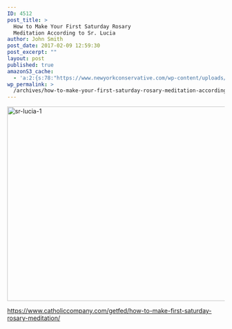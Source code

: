```yaml
---
ID: 4512
post_title: >
  How to Make Your First Saturday Rosary
  Meditation According to Sr. Lucia
author: John Smith
post_date: 2017-02-09 12:59:30
post_excerpt: ""
layout: post
published: true
amazonS3_cache:
  - 'a:2:{s:78:"https://www.newyorkconservative.com/wp-content/uploads/2017/02/Sr.-Lucia-1.png";i:4513;s:96:"https://s3.amazonaws.com/newyorkconservative/wp-content/uploads/2017/02/09125846/Sr.-Lucia-1.png";i:4513;}'
wp_permalink: >
  /archives/how-to-make-your-first-saturday-rosary-meditation-according-to-sr-lucia/
---
```

<a href="https://www.newyorkconservative.com/wp-content/uploads/2017/02/Sr.-Lucia-1.png"><img class="alignnone size-full wp-image-4513" src="https://www.newyorkconservative.com/wp-content/uploads/2017/02/Sr.-Lucia-1.png" alt="sr-lucia-1" width="1200" height="450" /></a>

https://www.catholiccompany.com/getfed/how-to-make-first-saturday-rosary-meditation/

&nbsp;